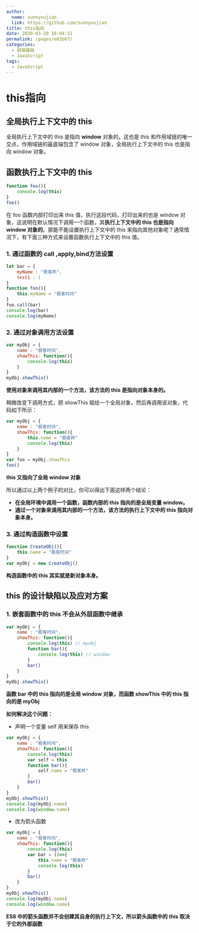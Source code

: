 ```yaml
---
author: 
  name: sunnyxujian
  link: https://github.com/sunnyxujian
title: this指向
date: 2020-03-20 16:04:51
permalink: /pages/e82b67/
categories: 
  - 前端基础
  - JavaScript
tags: 
  - JavaScript
---
```

# this指向

## 全局执行上下文中的 this

全局执行上下文中的 this 是指向 **window** 对象的。这也是 this 和作用域链的唯一交点，作用域链的最底端包含了 window 对象，全局执行上下文中的 this 也是指向 window 对象。

## 函数执行上下文中的 this

```js
function foo(){  
    console.log(this) 
} 
foo()
```

在 foo 函数内部打印出来 this 值，执行这段代码，打印出来的也是 window 对象，这说明在默认情况下调用一个函数，其**执行上下文中的 this 也是指向 window 对象的**。那能不能设置执行上下文中的 this 来指向其他对象呢？通常情况下，有下面三种方式来设置函数执行上下文中的 this 值。

### 1. 通过函数的 call ,apply,bind方法设置

```js
let bar = {  
    myName : "极客邦",
    test1 : 1
} 
function foo(){  
    this.myName = "极客时间" 
} 
foo.call(bar) 
console.log(bar)
console.log(myName)
```

### 2. 通过对象调用方法设置

```js
var myObj = {  
    name : "极客时间",
    showThis: function(){
        console.log(this)
    } 
} 
myObj.showThis()
```

**使用对象来调用其内部的一个方法，该方法的 this 是指向对象本身的。**

稍微改变下调用方式，把 showThis 赋给一个全局对象，然后再调用该对象，代码如下所示：

```js
var myObj = {  
    name : "极客时间",
    showThis: function(){
        this.name = "极客邦"
        console.log(this)
    } 
} 
var foo = myObj.showThis
foo()
```

**this 又指向了全局 window 对象**

所以通过以上两个例子的对比，你可以得出下面这样两个结论：

- **在全局环境中调用一个函数，函数内部的 this 指向的是全局变量 window。**
- **通过一个对象来调用其内部的一个方法，该方法的执行上下文中的 this 指向对象本身。**

### 3. 通过构造函数中设置

```js
function CreateObj(){
    this.name = "极客时间"
} 
var myObj = new CreateObj()
```

**构造函数中的 this 其实就是新对象本身。**

## this 的设计缺陷以及应对方案

### 1. 嵌套函数中的 this 不会从外层函数中继承

```js
var myObj = {  
    name : "极客时间",   
    showThis: function(){   
        console.log(this) // myobj   
        function bar(){
            console.log(this) // window
        }    
        bar()  
    } 
} 
myObj.showThis()
```

**函数 bar 中的 this 指向的是全局 window 对象，而函数 showThis 中的 this 指向的是 myObj**

**如何解决这个问题：**

- 声明一个变量 self 用来保存 this

```js
var myObj = {  
    name : "极客时间",   
    showThis: function(){   
        console.log(this)   
        var self = this   
        function bar(){    
            self.name = "极客邦"   
        }   
        bar()  
    } 
} 
myObj.showThis()
console.log(myObj.name)
console.log(window.name)
```

- 改为箭头函数

```js
var myObj = {  
    name : "极客时间",   
    showThis: function(){   
        console.log(this)   
        var bar = ()=>{    
            this.name = "极客邦"    
            console.log(this)   
        }   
        bar()  
    } 
} 
myObj.showThis()
console.log(myObj.name)
console.log(window.name)
```

**ES6 中的箭头函数并不会创建其自身的执行上下文，所以箭头函数中的 this 取决于它的外部函数**